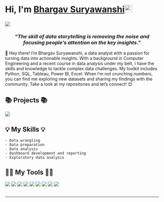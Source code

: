 ### <h1><strong>Hi, I'm <a href="https://github.com/Bhargavsuryawanshi">Bhargav Suryawanshi</a></strong><img src="https://raw.githubusercontent.com/syedareehaquasar/syedareehaquasar/master/gifs/Hi.gif" height="25px" width="25px"></h1>

### ![](https://komarev.com/ghpvc/?username=Bhargavsuryawanshi&color=lightgrey&style=for-the-badge)

<h3 align="center"><em>“The skill of data storytelling is removing the noise and focusing people’s attention on the key insights.”</em></h3>
👋 Hey there! I’m Bhargav Suryawanshi, a data analyst with a passion for turning data into actionable insights. With a background in Computer Engineering and a recent course in data analysis under my belt, I have the skills and knowledge to tackle complex data challenges. My toolkit includes Python, SQL, Tableau, Power BI, Excel. When I’m not crunching numbers, you can find me exploring new datasets and sharing my findings with the community. Take a look at my repositories and let’s connect! 😊

## 📚 Projects 📚
<div>
     <a href="https://github.com/Bhargavsuryawanshi/Data-Analytics/tree/main/Python">
    <img src="https://img.shields.io/badge/Python-3776AB.svg?style=for-the-badge&logo=Python&logoColor=white">
     </a>
</div>

## 💡 My Skills 💡
    - Data wrangling
    - Data preparation
    - Data analysis
    - Dashboard development and reporting
    - Exploratory data analysis
    

## 👨‍💻 My Tools 👨‍💻

<div>
    <img src="https://img.shields.io/badge/python-%2314354C.svg?style=for-the-badge&logo=python&logoColor=white">
    <img src="https://img.shields.io/badge/pandas-%23150458.svg?style=for-the-badge&logo=pandas&logoColor=white">
    <img src="https://img.shields.io/badge/numpy-%23013243.svg?style=for-the-badge&logo=numpy&logoColor=white">
    <img src="https://img.shields.io/badge/Plotly-3F4F75.svg?style=for-the-badge&logo=Plotly&logoColor=white">
    <img src="https://img.shields.io/badge/Google-4285F4.svg?style=for-the-badge&logo=Google&logoColor=white">
    <img src="https://img.shields.io/badge/Power%20BI-F2C811.svg?style=for-the-badge&logo=Power-BI&logoColor=black">
    <img src="https://img.shields.io/badge/Microsoft%20Excel-217346.svg?style=for-the-badge&logo=Microsoft-Excel&logoColor=white">
    <img src="https://img.shields.io/badge/Tableau-E97627.svg?style=for-the-badge&logo=Tableau&logoColor=white">
    <img src="https://img.shields.io/badge/git-%23F05033.svg?style=for-the-badge&logo=git&logoColor=white">
</div>
<br>
<hr>
